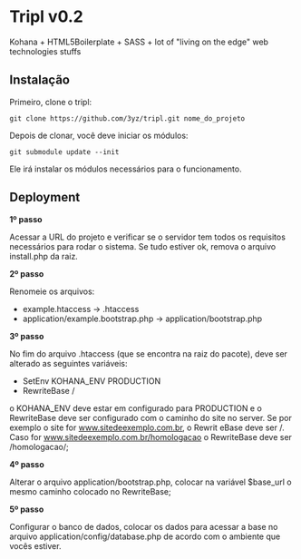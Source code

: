 Tripl v0.2
================

Kohana + HTML5Boilerplate + SASS + lot of "living on the edge" web technologies stuffs

Instalação 
----------

Primeiro, clone o tripl:

    git clone https://github.com/3yz/tripl.git nome_do_projeto

Depois de clonar, você deve iniciar os módulos:

    git submodule update --init

Ele irá instalar os módulos necessários para o funcionamento.

Deployment
----------

**1º passo**

Acessar a URL do projeto e verificar se o servidor tem todos os requisitos necessários para rodar o sistema. Se tudo estiver ok, remova o arquivo install.php da raiz.

**2º passo** 

Renomeie os arquivos:

- example.htaccess -> .htaccess
- application/example.bootstrap.php -> application/bootstrap.php

**3º passo**

No fim do arquivo .htaccess (que se encontra na raiz do pacote), deve ser alterado as seguintes variáveis:

- SetEnv KOHANA_ENV PRODUCTION 
- RewriteBase / 

o KOHANA_ENV deve estar em configurado para PRODUCTION e o RewriteBase deve ser configurado com o caminho do site no server. Se por exemplo o site for www.sitedeexemplo.com.br, o Rewrit
eBase deve ser /. Caso for www.sitedeexemplo.com.br/homologacao o RewriteBase deve ser /homologacao/;

**4º passo**

Alterar o arquivo application/bootstrap.php, colocar na variável $base_url o mesmo caminho colocado no RewriteBase;

**5º passo**

Configurar o banco de dados, colocar os dados para acessar a base no arquivo application/config/database.php de acordo com o ambiente que vocês estiver. 
